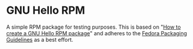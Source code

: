 # GNU Hello RPM

A simple RPM package for testing purposes. This is based on "[How to create a GNU Hello RPM package](https://fedoraproject.org/wiki/How_to_create_a_GNU_Hello_RPM_package)" and adheres to the [Fedora Packaging Guidelines](https://fedoraproject.org/wiki/Packaging:Guidelines) as a best effort.
